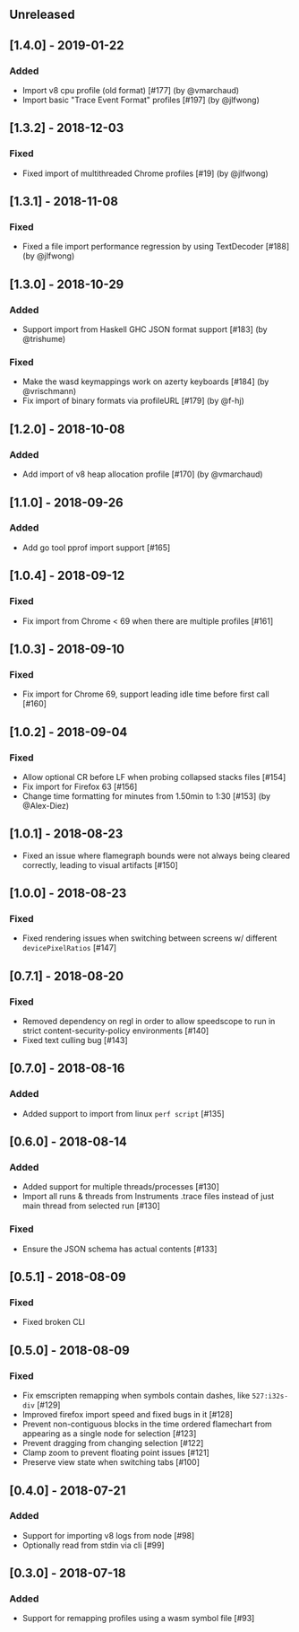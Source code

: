 ## Unreleased

## [1.4.0] - 2019-01-22

### Added

* Import v8 cpu profile (old format) [#177] (by @vmarchaud)
* Import basic "Trace Event Format" profiles [#197] (by @jlfwong)

## [1.3.2] - 2018-12-03

### Fixed

* Fixed import of multithreaded Chrome profiles [#19] (by @jlfwong)

## [1.3.1] - 2018-11-08

### Fixed

* Fixed a file import performance regression by using TextDecoder [#188] (by @jlfwong)

## [1.3.0] - 2018-10-29

### Added

* Support import from Haskell GHC JSON format support [#183] (by @trishume)

### Fixed

* Make the wasd keymappings work on azerty keyboards [#184] (by @vrischmann)
* Fix import of binary formats via profileURL [#179] (by @f-hj)

## [1.2.0] - 2018-10-08

### Added

* Add import of v8 heap allocation profile [#170] (by @vmarchaud)

## [1.1.0] - 2018-09-26

### Added

* Add go tool pprof import support [#165]

## [1.0.4] - 2018-09-12

### Fixed

* Fix import from Chrome < 69 when there are multiple profiles [#161]

## [1.0.3] - 2018-09-10

### Fixed

* Fix import for Chrome 69, support leading idle time before first call [#160]

## [1.0.2] - 2018-09-04

### Fixed

* Allow optional CR before LF when probing collapsed stacks files [#154]
* Fix import for Firefox 63 [#156]
* Change time formatting for minutes from 1.50min to 1:30 [#153] (by @Alex-Diez)

## [1.0.1] - 2018-08-23

* Fixed an issue where flamegraph bounds were not always being cleared correctly, leading to visual artifacts [#150]

## [1.0.0] - 2018-08-23

### Fixed

* Fixed rendering issues when switching between screens w/ different `devicePixelRatios` [#147]

## [0.7.1] - 2018-08-20

### Fixed

* Removed dependency on regl in order to allow speedscope to run in strict content-security-policy environments [#140]
* Fixed text culling bug [#143]

## [0.7.0] - 2018-08-16

### Added

* Added support to import from linux `perf script` [#135]

## [0.6.0] - 2018-08-14

### Added

* Added support for multiple threads/processes [#130]
* Import all runs & threads from Instruments .trace files instead of just main thread from selected run [#130]

### Fixed

* Ensure the JSON schema has actual contents [#133]

## [0.5.1] - 2018-08-09

### Fixed

* Fixed broken CLI

## [0.5.0] - 2018-08-09

### Fixed

* Fix emscripten remapping when symbols contain dashes, like `527:i32s-div` [#129]
* Improved firefox import speed and fixed bugs in it [#128]
* Prevent non-contiguous blocks in the time ordered flamechart from appearing as a single node for selection [#123]
* Prevent dragging from changing selection [#122]
* Clamp zoom to prevent floating point issues [#121]
* Preserve view state when switching tabs [#100]

## [0.4.0] - 2018-07-21

### Added

* Support for importing v8 logs from node [#98]
* Optionally read from stdin via cli [#99]

## [0.3.0] - 2018-07-18

### Added

* Support for remapping profiles using a wasm symbol file [#93]
